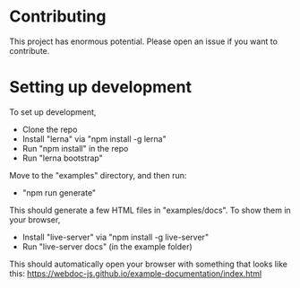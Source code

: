 # Contributing

This project has enormous potential. Please open an issue if you want to contribute.

# Setting up development

To set up development,
* Clone the repo
* Install "lerna" via "npm install -g lerna"
* Run "npm install" in the repo
* Run "lerna bootstrap"

Move to the "examples" directory, and then run:

* "npm run generate"

This should generate a few HTML files in "examples/docs". To show them in your browser,

* Install "live-server" via "npm install -g live-server"
* Run "live-server docs" (in the example folder)

This should automatically open your browser with something that looks like this: https://webdoc-js.github.io/example-documentation/index.html
